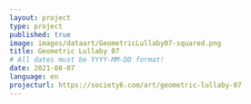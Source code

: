 ```yaml
---
layout: project
type: project
published: true
image: images/dataart/GeometricLullaby07-squared.png
title: Geometric Lullaby 07
# All dates must be YYYY-MM-DD format!
date: 2021-08-07
language: en
projecturl: https://society6.com/art/geometric-lullaby-07
---
```


